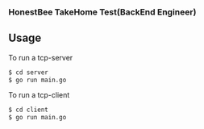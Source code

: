 ### HonestBee TakeHome Test(BackEnd Engineer) 

## Usage 

To run a tcp-server
```sh
$ cd server
$ go run main.go  
```

To run a tcp-client
```sh
$ cd client
$ go run main.go 
```